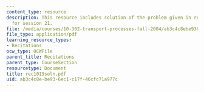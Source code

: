 ```yaml
---
content_type: resource
description: This resource includes solution of the problem given in recitation problem
  for session 21.
file: /media/courses/10-302-transport-processes-fall-2004/ab3c4c8ebe936ec1c17f46cfc71a977c_rec1019soln.pdf
file_type: application/pdf
learning_resource_types:
- Recitations
ocw_type: OCWFile
parent_title: Recitations
parent_type: CourseSection
resourcetype: Document
title: rec1019soln.pdf
uid: ab3c4c8e-be93-6ec1-c17f-46cfc71a977c
---
```

